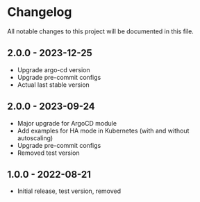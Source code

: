 # Changelog

All notable changes to this project will be documented in this file.

<a name="2.0.1"></a>
## 2.0.0 - 2023-12-25

- Upgrade argo-cd version
- Upgrade pre-commit configs
- Actual last stable version

<a name="2.0.0"></a>
## 2.0.0 - 2023-09-24

- Major upgrade for ArgoCD module
- Add examples for HA mode in Kubernetes (with and without autoscaling)
- Upgrade pre-commit configs
- Removed test version

<a name="1.0.0"></a>
## 1.0.0 - 2022-08-21

- Initial release, test version, removed
